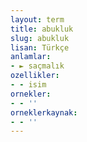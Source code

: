 ```yaml
---
layout: term
title: abukluk
slug: abukluk
lisan: Türkçe
anlamlar:
- ► saçmalık
ozellikler:
- - isim
ornekler:
- - ''
orneklerkaynak:
- - ''
---
```

